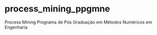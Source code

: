 # process_mining_ppgmne
Process Mining Programa de Pós Graduação em Métodos Numéricos em Engenharia
